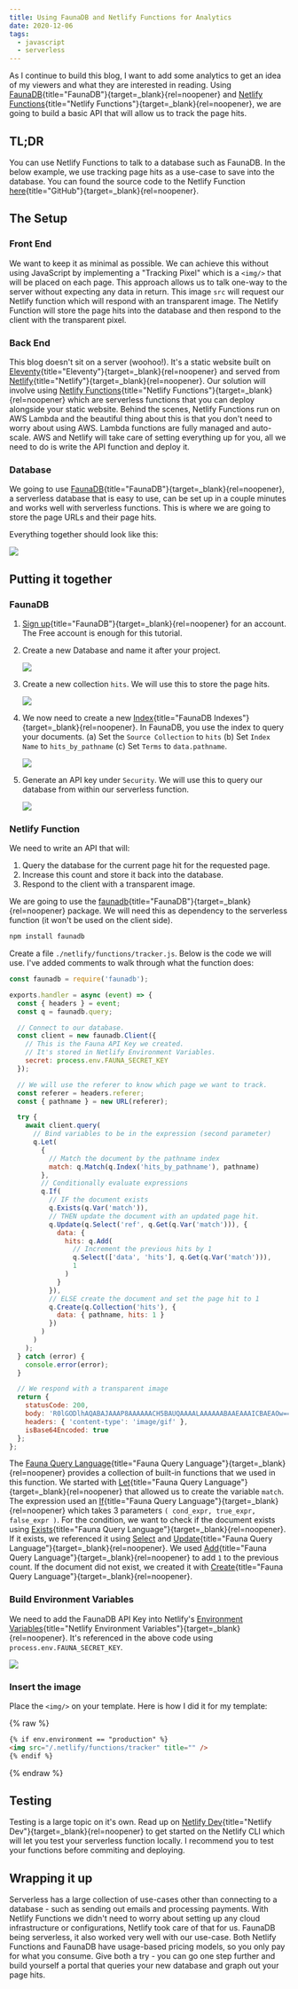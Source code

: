 ```yaml
---
title: Using FaunaDB and Netlify Functions for Analytics
date: 2020-12-06
tags:
  - javascript
  - serverless
---
```


As I continue to build this blog, I want to add some analytics to get an idea of my viewers and what they are interested in reading. Using [FaunaDB](https://fauna.com/){title="FaunaDB"}{target=\_blank}{rel=noopener} and [Netlify Functions](https://www.netlify.com/products/functions/){title="Netlify Functions"}{target=\_blank}{rel=noopener}, we are going to build a basic API that will allow us to track the page hits.

## TL;DR

You can use Netlify Functions to talk to a database such as FaunaDB. In the below example, we use tracking page hits as a use-case to save into the database. You can found the source code to the Netlify Function [here](https://github.com/petermekhaeil/pmekh.com/blob/master/functions/tracker.js){title="GitHub"}{target=\_blank}{rel=noopener}.

## The Setup

### Front End

We want to keep it as minimal as possible. We can achieve this without using JavaScript by implementing a "Tracking Pixel" which is a `<img/>` that will be placed on each page. This approach allows us to talk one-way to the server without expecting any data in return. This image `src` will request our Netlify function which will respond with an transparent image. The Netlify Function will store the page hits into the database and then respond to the client with the transparent pixel.

### Back End

This blog doesn't sit on a server (woohoo!). It's a static website built on [Eleventy](https://www.11ty.dev/){title="Eleventy"}{target=\_blank}{rel=noopener} and served from [Netlify](https://netlify.app/){title="Netlify"}{target=\_blank}{rel=noopener}. Our solution will involve using [Netlify Functions](https://www.netlify.com/products/functions/){title="Netlify Functions"}{target=\_blank}{rel=noopener} which are serverless functions that you can deploy alongside your static website. Behind the scenes, Netlify Functions run on AWS Lambda and the beautiful thing about this is that you don't need to worry about using AWS. Lambda functions are fully managed and auto-scale. AWS and Netlify will take care of setting everything up for you, all we need to do is write the API function and deploy it.

### Database

We going to use [FaunaDB](https://fauna.com/){title="FaunaDB"}{target=\_blank}{rel=noopener}, a serverless database that is easy to use, can be set up in a couple minutes and works well with serverless functions. This is where we are going to store the page URLs and their page hits.

Everything together should look like this:

![](../assets/blog-images/analytics-1.png)

## Putting it together

### FaunaDB

1. [Sign up](https://dashboard.fauna.com/accounts/register){title="FaunaDB"}{target=\_blank}{rel=noopener} for an account. The Free account is enough for this tutorial.

2. Create a new Database and name it after your project.

   ![](../assets/blog-images/analytics-7.png)

3. Create a new collection `hits`. We will use this to store the page hits.

   ![](../assets/blog-images/analytics-3.png)

4. We now need to create a new [Index](https://docs.fauna.com/fauna/current/api/fql/indexes?lang=javascript){title="FaunaDB Indexes"}{target=\_blank}{rel=noopener}. In FaunaDB, you use the index to query your documents. (a) Set the `Source Collection` to `hits` (b) Set `Index Name` to `hits_by_pathname` (c) Set `Terms` to `data.pathname`.

   ![](../assets/blog-images/analytics-4.png)

5. Generate an API key under `Security`. We will use this to query our database from within our serverless function.

   ![](../assets/blog-images/analytics-6.png)

### Netlify Function

We need to write an API that will:

1. Query the database for the current page hit for the requested page.
2. Increase this count and store it back into the database.
3. Respond to the client with a transparent image.

We are going to use the [faunadb](https://github.com/fauna/faunadb-js){title="FaunaDB"}{target=\_blank}{rel=noopener} package. We will need this as dependency to the serverless function (it won't be used on the client side).

```bash
npm install faunadb
```

Create a file `./netlify/functions/tracker.js`. Below is the code we will use. I've added comments to walk through what the function does:

```js
const faunadb = require('faunadb');

exports.handler = async (event) => {
  const { headers } = event;
  const q = faunadb.query;

  // Connect to our database.
  const client = new faunadb.Client({
    // This is the Fauna API Key we created.
    // It's stored in Netlify Environment Variables.
    secret: process.env.FAUNA_SECRET_KEY
  });

  // We will use the referer to know which page we want to track.
  const referer = headers.referer;
  const { pathname } = new URL(referer);

  try {
    await client.query(
      // Bind variables to be in the expression (second parameter)
      q.Let(
        {
          // Match the document by the pathname index
          match: q.Match(q.Index('hits_by_pathname'), pathname)
        },
        // Conditionally evaluate expressions
        q.If(
          // IF the document exists
          q.Exists(q.Var('match')),
          // THEN update the document with an updated page hit.
          q.Update(q.Select('ref', q.Get(q.Var('match'))), {
            data: {
              hits: q.Add(
                // Increment the previous hits by 1
                q.Select(['data', 'hits'], q.Get(q.Var('match'))),
                1
              )
            }
          }),
          // ELSE create the document and set the page hit to 1
          q.Create(q.Collection('hits'), {
            data: { pathname, hits: 1 }
          })
        )
      )
    );
  } catch (error) {
    console.error(error);
  }

  // We respond with a transparent image
  return {
    statusCode: 200,
    body: 'R0lGODlhAQABAJAAAP8AAAAAACH5BAUQAAAALAAAAAABAAEAAAICBAEAOw==',
    headers: { 'content-type': 'image/gif' },
    isBase64Encoded: true
  };
};
```

The [Fauna Query Language](https://docs.fauna.com/fauna/current/api/fql/functions){title="Fauna Query Language"}{target=\_blank}{rel=noopener} provides a collection of built-in functions that we used in this function. We started with [Let](https://docs.fauna.com/fauna/current/api/fql/functions/let?lang=javascript){title="Fauna Query Language"}{target=\_blank}{rel=noopener} that allowed us to create the variable `match`. The expression used an [If](https://docs.fauna.com/fauna/current/api/fql/functions/if?lang=javascript){title="Fauna Query Language"}{target=\_blank}{rel=noopener} which takes 3 parameters `( cond_expr, true_expr, false_expr )`. For the condition, we want to check if the document exists using [Exists](https://docs.fauna.com/fauna/current/api/fql/functions/exists?lang=javascript){title="Fauna Query Language"}{target=\_blank}{rel=noopener}. If it exists, we referenced it using [Select](https://docs.fauna.com/fauna/current/api/fql/functions/select?lang=javascript) and [Update](https://docs.fauna.com/fauna/current/api/fql/functions/update?lang=javascript){title="Fauna Query Language"}{target=\_blank}{rel=noopener}. We used [Add](https://docs.fauna.com/fauna/current/api/fql/functions/add?lang=javascript){title="Fauna Query Language"}{target=\_blank}{rel=noopener} to add `1` to the previous count. If the document did not exist, we created it with [Create](https://docs.fauna.com/fauna/current/api/fql/functions/create?lang=javascript){title="Fauna Query Language"}{target=\_blank}{rel=noopener}.

### Build Environment Variables

We need to add the FaunaDB API Key into Netlify's [Environment Variables](https://docs.netlify.com/configure-builds/environment-variables/){title="Netlify Environment Variables"}{target=\_blank}{rel=noopener}. It's referenced in the above code using `process.env.FAUNA_SECRET_KEY`.

![](../assets/blog-images/analytics-5.png)

### Insert the image

Place the `<img/>` on your template. Here is how I did it for my template:

{% raw %}

```html
{% if env.environment == "production" %}
<img src="/.netlify/functions/tracker" title="" />
{% endif %}
```

{% endraw %}

## Testing

Testing is a large topic on it's own. Read up on [Netlify Dev](https://docs.netlify.com/cli/get-started/#get-started-with-netlify-dev){title="Netlify Dev"}{target=\_blank}{rel=noopener} to get started on the Netlify CLI which will let you test your serverless function locally. I recommend you to test your functions before commiting and deploying.

## Wrapping it up

Serverless has a large collection of use-cases other than connecting to a database - such as sending out emails and processing payments. With Netlify Functions we didn't need to worry about setting up any cloud infrastructure or configurations, Netlify took care of that for us. FaunaDB being serverless, it also worked very well with our use-case. Both Netlify Functions and FaunaDB have usage-based pricing models, so you only pay for what you consume. Give both a try - you can go one step further and build yourself a portal that queries your new database and graph out your page hits.
